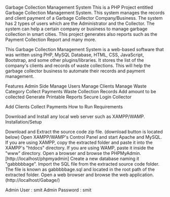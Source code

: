 Garbage Collection Management System
This is a PHP Project entitled Garbage Collection Management System. This system manages the records and client payment of a Garbage Collector Company/Business. The system has 2 types of users which are the Administrator and the Collector. The system can help a certain company or business to manage garbage collection in smart cities. This project generates also reports such as the Payment Collection Report and many more.

This Garbage Collection Management System is a web-based software that was written using PHP, MySQL Database, HTML, CSS, JavaScript, Bootstrap, and some other plugins/libraries. It stores the list of the company's clients and records of waste collections. This will help the garbage collector business to automate their records and payment management.

Features
Admin Side
Manage Users
Manage Clients
Manage Waste Category
Collect Payments
Waste Collection Records
Add amount to be collected
Generate Printable Reports
Secure Login
Collector

Add Clients
Collect Payments
How to Run
Requirements

Download and Install any local web server such as XAMPP/WAMP.
Installation/Setup

Download and Extract the source code zip file. (download button is located below)
Open XAMPP/WAMP's Control Panel and start Apache and MySQL.
If you are using XAMPP, copy the extracted folder and paste it into the XAMPP's "htdocs" directory. If you are using WAMP, paste it inside the "www" directory.
Open a browser and browse the PHPMyAdmin. [http://localhost/phpmyadmin]
Create a new database naming it "gabbbbbage".
Import the SQL file from the extracted source code folder. The file is known as gabbbbbage.sql and located in the root path of the extracted folder.
Open a web browser and browse the web application. (http://localhost/Gabage/)

Admin User : smit
Admin Password : smit
